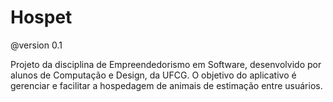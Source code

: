 # Hospet

@version 0.1

Projeto da disciplina de Empreendedorismo em Software, desenvolvido por alunos de Computação e Design, da UFCG.
O objetivo do aplicativo é gerenciar e facilitar a hospedagem de animais de estimação entre usuários.
